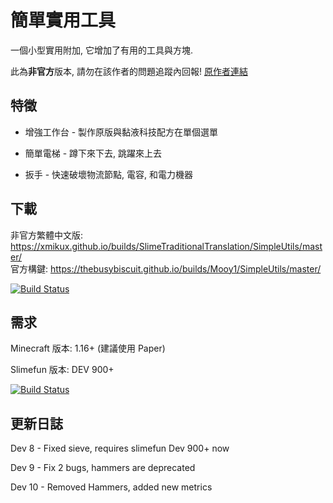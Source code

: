 # 簡單實用工具
一個小型實用附加, 它增加了有用的工具與方塊.

此為**非官方**版本, 請勿在該作者的問題追蹤內回報!
[原作者連結](https://github.com/Mooy1/SimpleUtils)

## 特徵

- 增強工作台 - 製作原版與黏液科技配方在單個選單

- 簡單電梯 - 蹲下來下去, 跳躍來上去

- 扳手 - 快速破壞物流節點, 電容, 和電力機器

## 下載
非官方繁體中文版: https://xmikux.github.io/builds/SlimeTraditionalTranslation/SimpleUtils/master/ <br>
官方構鍵: https://thebusybiscuit.github.io/builds/Mooy1/SimpleUtils/master/

[![Build Status](https://xmikux.github.io/builds/SlimeTraditionalTranslation/SimpleUtils/master/badge.svg)](https://xmikux.github.io/builds/SlimeTraditionalTranslation/SimpleUtils/master)

## 需求
Minecraft 版本: 1.16+ (建議使用 Paper)

Slimefun 版本: DEV 900+

[![Build Status](https://thebusybiscuit.github.io/builds/TheBusyBiscuit/Slimefun4/master/badge.svg)](https://thebusybiscuit.github.io/builds/TheBusyBiscuit/Slimefun4/master/)

## 更新日誌

Dev 8 - Fixed sieve, requires slimefun Dev 900+ now

Dev 9 - Fix 2 bugs, hammers are deprecated

Dev 10 - Removed Hammers, added new metrics